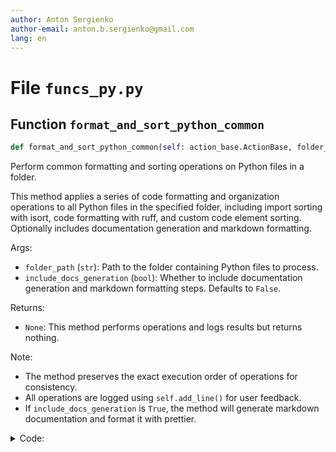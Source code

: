 ```yaml
---
author: Anton Sergienko
author-email: anton.b.sergienko@gmail.com
lang: en
---
```


# File `funcs_py.py`

## Function `format_and_sort_python_common`

```python
def format_and_sort_python_common(self: action_base.ActionBase, folder_path: str, include_docs_generation: bool = False) -> None
```

Perform common formatting and sorting operations on Python files in a folder.

This method applies a series of code formatting and organization operations to all
Python files in the specified folder, including import sorting with isort, code
formatting with ruff, and custom code element sorting. Optionally includes
documentation generation and markdown formatting.

Args:

- `folder_path` (`str`): Path to the folder containing Python files to process.
- `include_docs_generation` (`bool`): Whether to include documentation generation
  and markdown formatting steps. Defaults to `False`.

Returns:

- `None`: This method performs operations and logs results but returns nothing.

Note:

- The method preserves the exact execution order of operations for consistency.
- All operations are logged using `self.add_line()` for user feedback.
- If `include_docs_generation` is `True`, the method will generate markdown
  documentation and format it with prettier.

<details>
<summary>Code:</summary>

```python
def format_and_sort_python_common(
    self: action_base.ActionBase, folder_path: str, include_docs_generation: bool = False
) -> None:
    # Run isort and ruff format
    self.add_line("🔵 Format and sort imports")
    commands = f"cd {folder_path}\nuv run --active isort .\nuv run --active ruff format"
    self.add_line(h.dev.run_powershell_script(commands))

    # Sort Python code elements
    self.add_line("🔵 Sort Python code elements")
    self.add_line(h.file.apply_func(folder_path, ".py", h.py.sort_py_code))

    if include_docs_generation:
        # Generate markdown documentation
        self.add_line("🔵 Generate markdown documentation")
        domain = f"https://github.com/{self.config['github_user']}/{Path(folder_path).parts[-1]}"
        self.add_line(h.py.generate_md_docs(folder_path, self.config["beginning_of_md_docs"], domain))

        # Format markdown files with prettier
        self.add_line("🔵 Format markdown files")
        commands = f"cd {folder_path}\nprettier --parser markdown --write **/*.md --end-of-line crlf"
        self.add_line(h.dev.run_powershell_script(commands))
```

</details>

